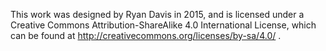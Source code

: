 This work was designed by Ryan Davis in 2015, and is licensed under a Creative Commons Attribution-ShareAlike 4.0 International License, which can be found at http://creativecommons.org/licenses/by-sa/4.0/ . 

